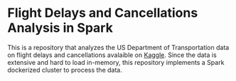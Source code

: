# Flight Delays and Cancellations Analysis in Spark

This is a repository that analyzes the US Department of Transportation data on flight delays and cancellations avalaible on [Kaggle](https://www.kaggle.com/datasets/yuanyuwendymu/airline-delay-and-cancellation-data-2009-2018). Since the data is extensive and hard to load in-memory, this repository implements a Spark dockerized cluster to process the data.

